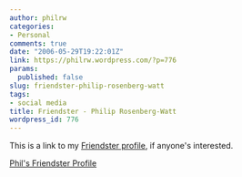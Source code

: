 ```yaml
---
author: philrw
categories:
- Personal
comments: true
date: "2006-05-29T19:22:01Z"
link: https://philrw.wordpress.com/?p=776
params:
  published: false
slug: friendster-philip-rosenberg-watt
tags:
- social media
title: Friendster - Philip Rosenberg-Watt
wordpress_id: 776
---
```


This is a link to my [Friendster profile](http://www.friendster.com/user.php?uid=4302477), if anyone's interested.

[Phil's Friendster Profile](http://www.friendster.com/user.php?uid=4302477)

